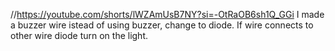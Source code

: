 //https://youtube.com/shorts/lWZAmUsB7NY?si=-OtRaOB6sh1Q_GGi 
I made a buzzer wire istead of using buzzer, change to diode. If wire connects to other wire diode turn on the light. 
